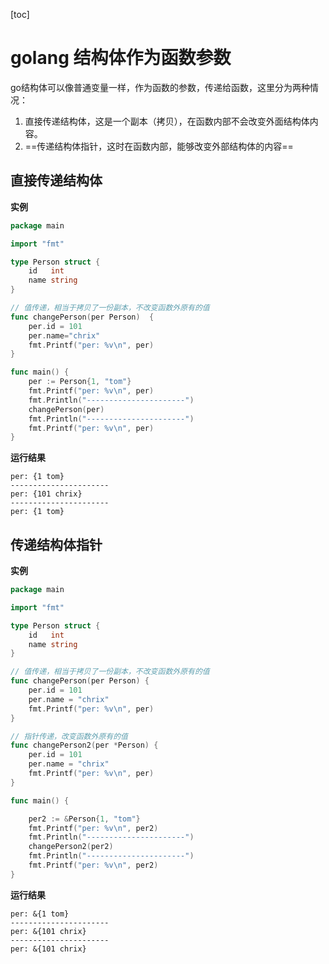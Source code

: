 [toc]

# golang 结构体作为函数参数

go结构体可以像普通变量一样，作为函数的参数，传递给函数，这里分为两种情况：

1. 直接传递结构体，这是一个副本（拷贝），在函数内部不会改变外面结构体内容。
1. ==传递结构体指针，这时在函数内部，能够改变外部结构体的内容==

## 直接传递结构体

**实例**

```go
package main

import "fmt"

type Person struct {
	id   int
	name string
}

// 值传递，相当于拷贝了一份副本，不改变函数外原有的值
func changePerson(per Person)  {
	per.id = 101
	per.name="chrix"
	fmt.Printf("per: %v\n", per)
}

func main() {
	per := Person{1, "tom"}
	fmt.Printf("per: %v\n", per)
	fmt.Println("----------------------")
	changePerson(per)
	fmt.Println("----------------------")
	fmt.Printf("per: %v\n", per)
}
```

**运行结果**

```
per: {1 tom}
----------------------
per: {101 chrix}
----------------------
per: {1 tom}
```



## 传递结构体指针

**实例**

```go
package main

import "fmt"

type Person struct {
	id   int
	name string
}

// 值传递，相当于拷贝了一份副本，不改变函数外原有的值
func changePerson(per Person) {
	per.id = 101
	per.name = "chrix"
	fmt.Printf("per: %v\n", per)
}

// 指针传递，改变函数外原有的值
func changePerson2(per *Person) {
	per.id = 101
	per.name = "chrix"
	fmt.Printf("per: %v\n", per)
}

func main() {

	per2 := &Person{1, "tom"}
	fmt.Printf("per: %v\n", per2)
	fmt.Println("----------------------")
	changePerson2(per2)
	fmt.Println("----------------------")
	fmt.Printf("per: %v\n", per2)
}

```

**运行结果**

```
per: &{1 tom}
----------------------
per: &{101 chrix}
----------------------
per: &{101 chrix}
```

